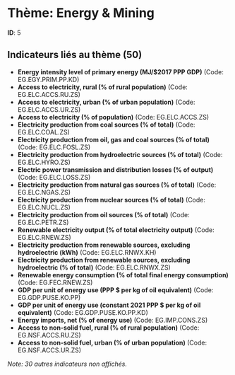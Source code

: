 # Thème: Energy & Mining

**ID**: 5

## Indicateurs liés au thème (50)

- **Energy intensity level of primary energy (MJ/$2017 PPP GDP)** (Code: EG.EGY.PRIM.PP.KD)
- **Access to electricity, rural (% of rural population)** (Code: EG.ELC.ACCS.RU.ZS)
- **Access to electricity, urban (% of urban population)** (Code: EG.ELC.ACCS.UR.ZS)
- **Access to electricity (% of population)** (Code: EG.ELC.ACCS.ZS)
- **Electricity production from coal sources (% of total)** (Code: EG.ELC.COAL.ZS)
- **Electricity production from oil, gas and coal sources (% of total)** (Code: EG.ELC.FOSL.ZS)
- **Electricity production from hydroelectric sources (% of total)** (Code: EG.ELC.HYRO.ZS)
- **Electric power transmission and distribution losses (% of output)** (Code: EG.ELC.LOSS.ZS)
- **Electricity production from natural gas sources (% of total)** (Code: EG.ELC.NGAS.ZS)
- **Electricity production from nuclear sources (% of total)** (Code: EG.ELC.NUCL.ZS)
- **Electricity production from oil sources (% of total)** (Code: EG.ELC.PETR.ZS)
- **Renewable electricity output (% of total electricity output)** (Code: EG.ELC.RNEW.ZS)
- **Electricity production from renewable sources, excluding hydroelectric (kWh)** (Code: EG.ELC.RNWX.KH)
- **Electricity production from renewable sources, excluding hydroelectric (% of total)** (Code: EG.ELC.RNWX.ZS)
- **Renewable energy consumption (% of total final energy consumption)** (Code: EG.FEC.RNEW.ZS)
- **GDP per unit of energy use (PPP $ per kg of oil equivalent)** (Code: EG.GDP.PUSE.KO.PP)
- **GDP per unit of energy use (constant 2021 PPP $ per kg of oil equivalent)** (Code: EG.GDP.PUSE.KO.PP.KD)
- **Energy imports, net (% of energy use)** (Code: EG.IMP.CONS.ZS)
- **Access to non-solid fuel, rural (% of rural population)** (Code: EG.NSF.ACCS.RU.ZS)
- **Access to non-solid fuel, urban (% of urban population)** (Code: EG.NSF.ACCS.UR.ZS)

*Note: 30 autres indicateurs non affichés.*
